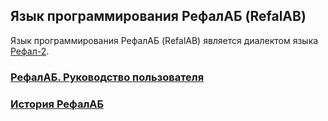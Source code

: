 
Язык программирования РефалАБ (RefalAB)
------------------------------------------------

Язык программирования РефалАБ (RefalAB) является
диалектом языка [Рефал-2](http://www.refal.net/~belous/refal2-r.htm).

### [РефалАБ. Руководство пользователя](https://github.com/Aleksandr3Bocharov/RefalAB/blob/main/docs/R_0.md)

### [История РефалАБ](https://github.com/Aleksandr3Bocharov/RefalAB/blob/main/docs/History.md)
